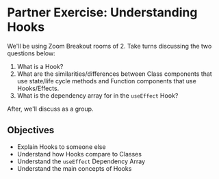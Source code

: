 # Partner Exercise: Understanding Hooks

We'll be using Zoom Breakout rooms of 2. Take turns discussing the two questions below:

1. What is a Hook?
2. What are the similarities/differences between Class components that use state/life cycle methods and Function components that use Hooks/Effects.
3. What is the dependency array for in the `useEffect` Hook?

After, we'll discuss as a group.

## Objectives

- Explain Hooks to someone else
- Understand how Hooks compare to Classes
- Understand the `useEffect` Dependency Array
- Understand the main concepts of Hooks

<!-- Speaker Notes

1. Split people into Breakout Rooms
2. Set timer for 5 minutes
3. Encourage both people to answer each question

 -->
